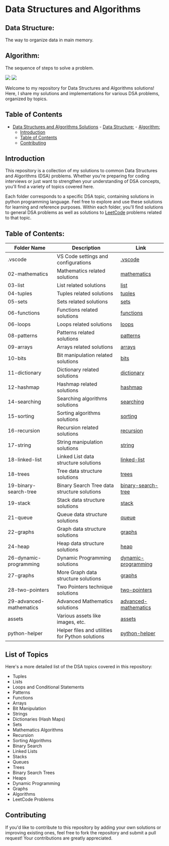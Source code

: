 # Data Structures and Algorithms

## Data Structure:

The way to organize data in main memory.

## Algorithm:

The sequence of steps to solve a problem.

<img src="./assets/dsa.svg">
<img src="./assets/large.svg.svg">

Welcome to my repository for Data Structures and Algorithms solutions! Here, I share my solutions and implementations for various DSA problems, organized by topics.

## Table of Contents

- [Data Structures and Algorithms Solutions](#data-structures-and-algorithms-solutions) - [Data Structure:](#data-structure) - [Algorithm:](#algorithm)
  - [Introduction](#introduction)
  - [Table of Contents](#table-of-contents)
  - [Contributing](#contributing)

## Introduction

This repository is a collection of my solutions to common Data Structures and Algorithms (DSA) problems. Whether you're preparing for coding interviews or just want to strengthen your understanding of DSA concepts, you'll find a variety of topics covered here.

Each folder corresponds to a specific DSA topic, containing solutions in python programming language. Feel free to explore and use these solutions for learning and reference purposes.
Within each folder, you'll find solutions to general DSA problems as well as solutions to <a href="https://leetcode.com/problemset/?difficulty=EASY&page=1&topicSlugs=array">LeetCode</a> problems related to that topic.

## Table of Contents:

| Folder Name             | Description                                     | Link                                                          |
| ----------------------- | ----------------------------------------------- | ------------------------------------------------------------- |
| .vscode                 | VS Code settings and configurations             | <a href=./.vscode/> .vscode </a>                              |
| 02-mathematics          | Mathematics related solutions                   | <a href=./02-mathematics/> mathematics </a>                   |
| 03-list                 | List related solutions                          | <a href=./03-list/> list </a>                                 |
| 04-tuples               | Tuples related solutions                        | <a href=./04-tuples/> tuples </a>                             |
| 05-sets                 | Sets related solutions                          | <a href=./05-sets/> sets </a>                                 |
| 06-functions            | Functions related solutions                     | <a href=./06-functions/> functions </a>                       |
| 06-loops                | Loops related solutions                         | <a href=./06-loops/> loops </a>                               |
| 08-patterns             | Patterns related solutions                      | <a href=./08-patterns/> patterns </a>                         |
| 09-arrays               | Arrays related solutions                        | <a href=./09-arrays/> arrays </a>                             |
| 10-bits                 | Bit manipulation related solutions              | <a href=./10-bits/> bits </a>                                 |
| 11-dictionary           | Dictionary related solutions                    | <a href=./11-dictionary/> dictionary </a>                     |
| 12-hashmap              | Hashmap related solutions                       | <a href=./12-hashmap/> hashmap </a>                           |
| 14-searching            | Searching algorithms solutions                  | <a href=./14-searching/> searching </a>                       |
| 15-sorting              | Sorting algorithms solutions                    | <a href=./15-sorting/> sorting </a>                           |
| 16-recursion            | Recursion related solutions                     | <a href=./16-recursion/> recursion </a>                       |
| 17-string               | String manipulation solutions                   | <a href=./17-string/> string </a>                             |
| 18-linked-list          | Linked List data structure solutions            | <a href=./18-linked-list/> linked-list </a>                   |
| 18-trees                | Tree data structure solutions                   | <a href=./18-trees/> trees </a>                               |
| 19-binary-search-tree   | Binary Search Tree data structure solutions     | <a href=./19-binary-search-tree/> binary-search-tree </a>     |
| 19-stack                | Stack data structure solutions                  | <a href=./19-stack/> stack </a>                               |
| 21-queue                | Queue data structure solutions                  | <a href=./21-queue/> queue </a>                               |
| 22-graphs               | Graph data structure solutions                  | <a href=./22-graphs/> graphs </a>                             |
| 24-heap                 | Heap data structure solutions                   | <a href=./24-heap/> heap </a>                                 |
| 26-dynamic-programming  | Dynamic Programming solutions                   | <a href=./26-dynamic-programming/> dynamic-programming </a>   |
| 27-graphs               | More Graph data structure solutions             | <a href=./27-graphs/> graphs </a>                             |
| 28-two-pointers         | Two Pointers technique solutions                | <a href=./28-two-pointers/> two-pointers </a>                 |
| 29-advanced-mathematics | Advanced Mathematics solutions                  | <a href=./29-advanced-mathematics/> advanced-mathematics </a> |
| assets                  | Various assets like images, etc.                | <a href=./assets/> assets </a>                                |
| python-helper           | Helper files and utilities for Python solutions | <a href=./python-helper/> python-helper </a>                  |

## List of Topics

Here's a more detailed list of the DSA topics covered in this repository:

- Tuples
- Lists
- Loops and Conditional Statements
- Patterns
- Functions
- Arrays
- Bit Manipulation
- Strings
- Dictionaries (Hash Maps)
- Sets
- Mathematics Algorithms
- Recursion
- Sorting Algorithms
- Binary Search
- Linked Lists
- Stacks
- Queues
- Trees
- Binary Search Trees
- Heaps
- Dynamic Programming
- Graphs
- Algorithms
- LeetCode Problems

## Contributing

If you'd like to contribute to this repository by adding your own solutions or improving existing ones, feel free to fork the repository and submit a pull request! Your contributions are greatly appreciated.
